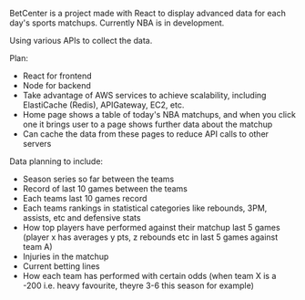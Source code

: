 BetCenter is a project made with React to display advanced data for each day's sports matchups. Currently NBA is in development.

Using various APIs to collect the data.

Plan:
  - React for frontend
  - Node for backend
  - Take advantage of AWS services to achieve scalability, including ElastiCache (Redis), APIGateway, EC2, etc.
  - Home page shows a table of today's NBA matchups, and when you click one it brings user to a page shows further data about the matchup
  - Can cache the data from these pages to reduce API calls to other servers

Data planning to include: 
  - Season series so far between the teams
  - Record of last 10 games between the teams
  - Each teams last 10 games record
  - Each teams rankings in statistical categories like rebounds, 3PM, assists, etc and defensive stats
  - How top players have performed against their matchup last 5 games (player x has averages y pts, z rebounds etc in last 5 games against team A)
  - Injuries in the matchup
  - Current betting lines
  - How each team has performed with certain odds (when team X is a -200 i.e. heavy favourite, theyre 3-6 this season for example)
